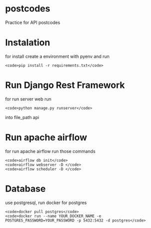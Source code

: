 # postcodes
Practice for API postcodes


# Instalation

for install create a environment with pyenv and run

    <code>pip install -r requirements.txt</code>


# Run Django Rest Framework

for run server web run 

    <code>python manage.py runserver</code> 

into file_path api


# Run apache airflow

for run apache airflow run those commands

    <code>airflow db init</code>
    <code>airflow webserver -D </code>
    <code>airflow scheduler -D </code>

# Database

use postgresql, run docker for postgres

    <code>docker pull postgres</code>
    <code>docker run --name YOUR_DOCKER_NAME -e POSTGRES_PASSWORD=YOUR_PASSWORD -p 5432:5432 -d postgres</code>


